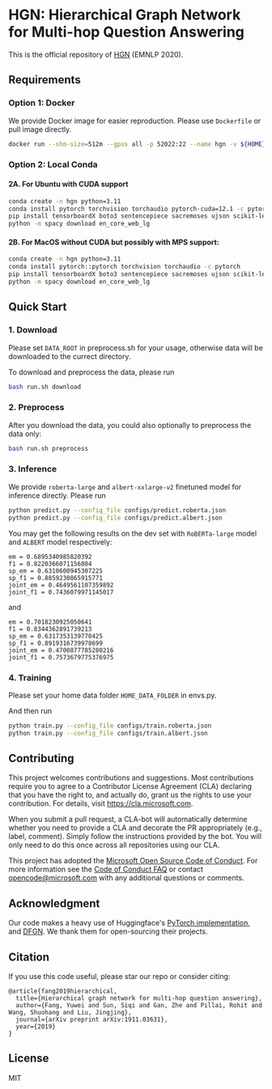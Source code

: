 # HGN: Hierarchical Graph Network for Multi-hop Question Answering

This is the official repository of [HGN](https://arxiv.org/abs/1911.03631) (EMNLP 2020).

## Requirements

### Option 1: Docker
We provide Docker image for easier reproduction. Please use `Dockerfile` or pull image directly.
```bash
docker run --shm-size=512m --gpus all -p 52022:22 --name hgn -v ${HOME}:${HOME} -it studyfang/hgn:latest
```

### Option 2: Local Conda

#### 2A. For Ubuntu with CUDA support
```bash
conda create -n hgn python=3.11
conda install pytorch torchvision torchaudio pytorch-cuda=12.1 -c pytorch -c nvidia
pip install tensorboardX boto3 sentencepiece sacremoses ujson scikit-learn datasets ujson transformers 'spacy[cuda12x]'
python -m spacy download en_core_web_lg
```

#### 2B. For MacOS without CUDA but possibly with MPS support:
```bash
conda create -n hgn python=3.11
conda install pytorch::pytorch torchvision torchaudio -c pytorch
pip install tensorboardX boto3 sentencepiece sacremoses ujson scikit-learn datasets ujson transformers 'spacy[apple]'
python -m spacy download en_core_web_lg
```

## Quick Start

### 1. Download
Please set `DATA_ROOT` in preprocess.sh for your usage, otherwise data will be downloaded to the currect directory.

To download and preprocess the data, please run
```bash
bash run.sh download
```

### 2. Preprocess
After you download the data, you could also optionally to preprocess the data only:
```bash
bash run.sh preprocess
```

### 3. Inference
We provide `roberta-large` and `albert-xxlarge-v2` finetuned model for inference directly. Please run
```bash
python predict.py --config_file configs/predict.roberta.json
python predict.py --config_file configs/predict.albert.json
```

You may get the following results on the dev set with `RoBERTa-large` model and `ALBERT` model respectively:
```
em = 0.6895340985820392
f1 = 0.8220366071156804
sp_em = 0.6310600945307225
sp_f1 = 0.8859230865915771
joint_em = 0.4649561107359892
joint_f1 = 0.7436079971145017
```
and
```
em = 0.7018230925050641
f1 = 0.8344362891739213
sp_em = 0.6317353139770425
sp_f1 = 0.8919316739978699
joint_em = 0.4700877785280216
joint_f1 = 0.7573679775376975
```

### 4. Training

Please set your home data folder `HOME_DATA_FOLDER` in envs.py.

And then run
```bash
python train.py --config_file configs/train.roberta.json
python train.py --config_file configs/train.albert.json
```

## Contributing

This project welcomes contributions and suggestions. Most contributions require you to
agree to a Contributor License Agreement (CLA) declaring that you have the right to,
and actually do, grant us the rights to use your contribution. For details, visit
https://cla.microsoft.com.

When you submit a pull request, a CLA-bot will automatically determine whether you need
to provide a CLA and decorate the PR appropriately (e.g., label, comment). Simply follow the
instructions provided by the bot. You will only need to do this once across all repositories using our CLA.

This project has adopted the [Microsoft Open Source Code of Conduct](https://opensource.microsoft.com/codeofconduct/).
For more information see the [Code of Conduct FAQ](https://opensource.microsoft.com/codeofconduct/faq/)
or contact [opencode@microsoft.com](mailto:opencode@microsoft.com) with any additional questions or comments.

## Acknowledgment

Our code makes a heavy use of Huggingface's [PyTorch implementation](https://github.com/huggingface/transformers),
and [DFGN](https://github.com/woshiyyya/DFGN-pytorch).
We thank them for open-sourcing their projects.


## Citation

If you use this code useful, please star our repo or consider citing:
```
@article{fang2019hierarchical,
  title={Hierarchical graph network for multi-hop question answering},
  author={Fang, Yuwei and Sun, Siqi and Gan, Zhe and Pillai, Rohit and Wang, Shuohang and Liu, Jingjing},
  journal={arXiv preprint arXiv:1911.03631},
  year={2019}
}
```

## License

MIT
